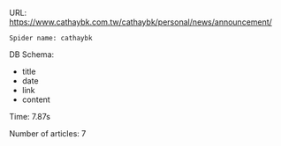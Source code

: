 URL: https://www.cathaybk.com.tw/cathaybk/personal/news/announcement/

    Spider name: cathaybk

DB Schema:
- title
- date
- link
- content

Time: 7.87s

Number of articles: 7


